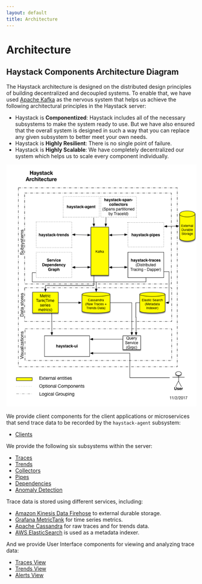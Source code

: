 ```yaml
---
layout: default
title: Architecture
---
```

# Architecture

## Haystack Components Architecture Diagram

The Haystack architecture is designed on the distributed design principles of building decentralized and decoupled systems.
To enable that, we have used [Apache Kafka](http://kafka.apache.org/) as the nervous system that helps us achieve the following architectural principles in the Haystack server:

* Haystack is **Componentized**: Haystack includes all of the necessary subsystems to make the system ready to use. But we have also ensured that the overall system is designed in such a way that you can replace any given subsystem to better meet your own needs. 
* Haystack is **Highly Resilient**: There is no single point of failure. 
* Haystack is **Highly Scalable**: We have completely decentralized our system which helps us to scale every component individually. 

![Haystack architecture diagram](./images/Haystack_Components.png)

We provide client components for the client applications or microservices that send trace data to be recorded by the `haystack-agent` subsystem:

* [Clients](/src/clients.html)

We provide the following six subsystems within the server:

* [Traces](/src/subsystems/traces.html)
* [Trends](/src/subsystems/trends.html)
* [Collectors](/src/subsystems/collectors.html)
* [Pipes](/src/subsystems/pipes.html)
* [Dependencies](/src/subsystems/dependencies.html)
* [Anomaly Detection](/src/subsystems/anomaly_detection.html)

Trace data is stored using different services, including:

* [Amazon Kinesis Data Firehose](https://aws.amazon.com/kinesis/data-firehose/) to external durable storage.
* [Grafana MetricTank](https://github.com/grafana/metrictank) for time series metrics.
* [Apache Cassandra](http://cassandra.apache.org/) for raw traces and for trends data.
* [AWS ElasticSearch](https://aws.amazon.com/elasticsearch-service/) is used as a metadata indexer.

And we provide User Interface components for viewing and analyzing trace data:

* [Traces View](/src/ui/traces.html)
* [Trends View](/src/ui/trends.html)
* [Alerts View](/src/ui/alerts.html)


